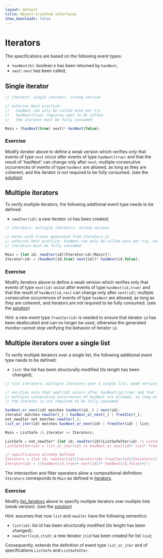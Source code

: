 ```yaml
---
layout: default
title: Object-oriented interfaces
show_downloads: false
---
```

# Iterators

The specifications are based on the following event types:
* `hasNext(b)`: boolean `b` has been returned by `hasNext`;
* `next`: `next` has been called;

## Single iterator

```js
// iterator: single iterator, strong version

// enforces best practice:
//   hasNext can only be called once per try
//   hasNext(true) requires next to be called
//   the iterator must be fully consumed

Main = (hasNext(true) next)* hasNext(false);
```
### Exercise
Modify *iterator* above to define a weak version which
verifies only that events of type `next` occur after events of type `hasNext(true)` and
that the result of 'hasNext' can change only after `next`;
multiple consecutive occurrences of events of type `hasNext` are allowed, as long as they are coherent, and
the iterator is not required to be fully consumed.
(see the [solution](solution-iter))

## Multiple iterators

To verify multiple iterators, the following additional event type needs to be defined:
* `newIter(id)`: a new iterator `id` has been created;

```js
// iterators: multiple iterators, strong version

// works with traces generated from iterators.js
// enforces best practice: hasNext can only be called once per try, hasNext(id,true) requires next(id) to be called,
// iterators must be fully consumed

Main = {let id; newIter(id)(Iterator<id>|Main)}?;
Iterator<id> = (hasNext(id,true) next(id))* hasNext(id,false);
```

### Exercise
Modify *iterators* above to define a weak version which
verifies only that events of type `next(id)` occur after events of type `hasNext(id,true)` and
that the result of `hasNext(id,res)` can change only after `next(id)`;
multiple consecutive occurrences of events of type `hasNext` are allowed, as long as they are coherent, and
iterators are not required to be fully consumed.
(see the [solution](solution-iters))

*Hint*: a new event type `freeIter(id)` is needed to ensure that iterator `id` has been deallocated and can no longer be used, otherwise the generated
monitor cannot stop verifying the behavior of iterator `id`.

## Multiple iterators over a single list

To verify multiple iterators over a single list, the following additional event type needs to be defined:
* `list`: the list has been structurally modified (its lenght has been changed);

```js
// list_iterators: multiple iterators over a single list, weak version

// verifies only that next(id) occurs after hasNext(id,true) and that the result of hasNext(id,res) can change only after next(id)
// multiple consecutive occurrences of hasNext are allowed, as long as they are coherent
// the iterator is not required to be fully consumed

hasNext_or_next(id) matches hasNext(id,_) | next(id);
iterator matches newIter(_) | hasNext_or_next(_) | freeIter(_);
not_newIter not matches newIter(_);
list_or_iter(id) matches hasNext_or_next(id) | freeIter(id) | list;

Main = ListSafe /\ iterator >> Iterators;

ListSafe = not_newIter* {let id; newIter(id)(ListSafeIter<id> /\ ListSafe)}?;
ListSafeIter<id> = list_or_iter(id) >> hasNext_or_next(id)* list* freeIter(id) all;

// specification already defined
Iterators = {let id; newIter(id)(Iterator<id> freeIter(id)|Iterators)}?;
Iterator<id> = ((hasNext(id,true)+ next(id))* hasNext(id,false)+)!;
```
The intersection and filter operators allow a compositional definition:
`Iterators` corresponds to `Main` as defined in [iterators](solution-iters#solution).


### Exercise
Modify [*list_iterators*](#multiple-iterators-over-a-single-list) above to specify multiple iterators over multiple lists (weak version).
(see the [solution](solution-lists-iters))

*Hint*: assumes that now `list` and `newIter` have the following semantics:

* `list(id)`: list id has been structurally modified (its lenght has been changed);
* `newIter(lsid,itid)`: a new iterator `itid` has been created for list `lsid`;

Consequently, extends the definition of event type `list_or_iter` and of specifications
`ListSafe` and `ListSafeIter`.

